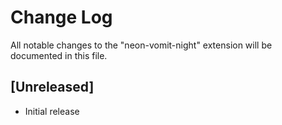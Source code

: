 # Change Log

All notable changes to the "neon-vomit-night" extension will be documented in this file.

## [Unreleased]

- Initial release
